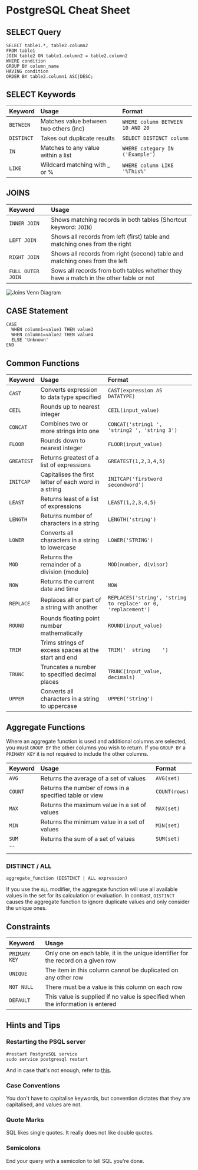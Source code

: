 # PostgreSQL Cheat Sheet

## SELECT Query
```
SELECT table1.*, table2.column2
FROM table1
JOIN table2 ON table1.column2 = table2.column2
WHERE condition
GROUP BY column_name
HAVING condition
ORDER BY table2.column1 ASC|DESC;
```

## SELECT Keywords

| Keyword  | Usage                                  | Format
|:---------|:---------------------------------------|:----------------------------------|
| ```BETWEEN```  | Matches value between two others (inc) | ```WHERE column BETWEEN 10 AND 20```       |
| ```DISTINCT``` | Takes out duplicate results            | ```SELECT DISTINCT column```       |
| ```IN```       | Matches to any value within a list     | ```WHERE category IN ('Example')```  |
| ```LIKE```     | Wildcard matching with _ or %          | ```WHERE column LIKE '%This%'```     |


## JOINS

| Keyword  | Usage                                  |
|:---------|:---------------------------------------|
| ```INNER JOIN```  | Shows matching records in both tables (Shortcut keyword: ```JOIN```) |
| ```LEFT JOIN``` | Shows all records from left (first) table and matching ones from the right |
| ```RIGHT JOIN```       | Shows all records from right (second) table and matching ones from the left |
| ```FULL OUTER JOIN```     | Sows all records from both tables whether they have a match in the other table or not |

![Joins Venn Diagram](https://github.com/ZanClifton/postgresql-cheat-sheet/blob/main/images/sql-joins.png)

## CASE Statement

```
CASE
  WHEN column1=value1 THEN value3
  WHEN column1=value2 THEN value4
  ELSE 'Unknown'
END
```

## Common Functions
| Keyword | Usage                                 | Format                                       |
|:--------|:--------------------------------------|:---------------------------------------------|
|```CAST```     | Converts expression to data type specified | ```CAST(expression AS DATATYPE)```            |
|```CEIL```     | Rounds up to nearest integer | ```CEIL(input_value)``` |
|```CONCAT```   | Combines two or more strings into one | ```CONCAT('string1 ', 'string2 ', 'string 3')```
|```FLOOR```    | Rounds down to nearest integer | ```FLOOR(input_value)``` |
|```GREATEST``` | Returns greatest of a list of expressions | ```GREATEST(1,2,3,4,5)``` 
|```INITCAP```  | Capitalises the first letter of each word in a string | ```INITCAP('firstword secondword')``` |
|```LEAST```    | Returns least of a list of expressions | ```LEAST(1,2,3,4,5)``` |
|```LENGTH```   | Returns number of characters in a string | ```LENGTH('string')``` |
|```LOWER```    | Converts all characters in a string to lowercase | ```LOWER('STRING')``` |
|```MOD```      | Returns the remainder of a division (modulo) | ```MOD(number, divisor)``` 
|```NOW```      | Returns the current date and time | ```NOW```
|```REPLACE```  | Replaces all or part of a string with another | ```REPLACES('string', 'string to replace' or 0, 'replacement')``` |
|```ROUND```    | Rounds floating point number mathematically | ```ROUND(input_value)``` |
|```TRIM```     | Trims strings of excess spaces at the start and end | ```TRIM('  string    ')``` |
|```TRUNC```    | Truncates a number to specified decimal places | ```TRUNC(input_value, decimals)``` |
|```UPPER```    | Converts all characters in a string to uppercase | ```UPPER('string')``` |

## Aggregate Functions

Where an aggregate function is used and additional columns are selected, you must ```GROUP BY``` the other columns you wish to return. If you ```GROUP BY``` a ```PRIMARY KEY``` it is not required to include the other columns.

| Keyword | Usage                                 | Format                                       |
|:--------|:--------------------------------------|:---------------------------------------------|
|```AVG```     | Returns the average of a set of values  | ```AVG(set)``` |
|```COUNT``` | Returns the number of rows in a specified table or view | ```COUNT(rows)``` |
|```MAX``` | Returns the maximum value in a set of values | ```MAX(set)``` |
|```MIN``` | Returns the minimum value in a set of values | ```MIN(set)``` |
|```SUM``` | Returns the sum of a set of values | ```SUM(set)``` |
|```  

### DISTINCT / ALL

```aggregate_function (DISTINCT | ALL expression)```

If you use the ```ALL``` modifier, the aggregate function will use all available values in the set for its calculation or evaluation. In contrast, ```DISTINCT``` causes the aggregate function to ignore duplicate values and only consider the unique ones.

## Constraints
| Keyword | Usage                                 | 
|:--------|:--------------------------------------|
| ```PRIMARY KEY``` | Only one on each table, it is the unique identifier for the record on a given row |
| ```UNIQUE``` | The item in this column cannot be duplicated on any other row |
|```NOT NULL``` | There must be a value is this column on each row |
| ```DEFAULT``` | This value is supplied if no value is specified when the information is entered |

<!-- ## Junction / Link Tables -->


## Hints and Tips

### Restarting the PSQL server
```
#restart PostgreSQL service
sudo service postgresql restart
```
And in case that's not enough, refer to [this](https://stackoverflow.com/questions/31645550/postgresql-why-psql-cant-connect-to-server).

### Case Conventions

You don't have to capitalise keywords, but convention dictates that they are capitalised, and values are not.

### Quote Marks

SQL likes single quotes. It really does not like double quotes.

### Semicolons

End your query with a semicolon to tell SQL you're done.
